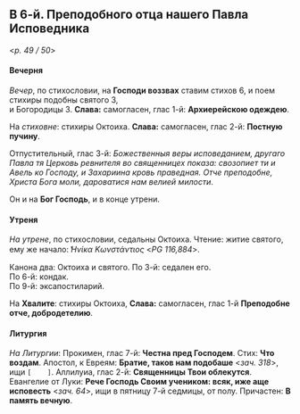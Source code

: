 ## В 6-й. Преподобного отца нашего Павла Исповедника

<*p. 49 / 50*>

#### Вечерня

*Вечер*, по стихословии, на **Господи воззвах** ставим стихов 6, и поем стихиры подобны святого 3,  
и Богородицы 3. **Слава:** самогласен, глас 1-й: **Архиерейскою одеждею**.

На *стиховне*: стихиры Октоиха. **Слава:** самогласен, глас 2-й: **Постную пучину**.     

Отпустительный, глас 3-й: *Божественныя веры исповеданием, другаго Павла тя Церковь ревнителя во 
священницех показа: свозопиет ти и Авель ко Господу, и Захариина кровь праведная. Отче преподобне, 
Христа Бога моли, дароватися нам велией милости*. 

Он и на **Бог Господь**, и в конце утрени. 

#### Утреня

*На утрене*, по стихословии, седальны Октоиха. Чтение: житие святого, ему же начало: 
*̔Ηνίκα Κωνστάντιος* <*PG 116,884*>. 

Канона два: Октоиха и святого. 
По 3-й: седален его.   
По 6-й: кондак.  
По 9-й: эксапостиларий. 

На **Хвалите**: стихиры Октоиха, **Слава:** самогласен, глас 1-й **Преподобне отче, добродетелию**. 

#### Литургия

*На Литургии*: Прокимен, глас 7-й: **Честна пред Господем**. Стих: **Что воздам**. 
Апостол, к Евреям: **Братие, таков нам подобаше** <*зач. 318*>, ищи `[    ]`. 
Аллилуиа, глас 2-й: **Священницы Твои облекутся**. 
Евангелие от Луки: **Рече Господь Своим учеником: всяк, иже аще исповесть** <*зач. 64*>, ищи в пятницу 
7-й седмицы, от полу. 
Причастен: **В память вечную**. 
